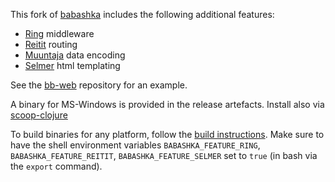 This fork of [babashka](https://github.com/borkdude/babashka) includes the following additional features:

- [Ring](https://github.com/ring-clojure/ring) middleware
- [Reitit](https://github.com/metosin/reitit) routing
- [Muuntaja](https://github.com/metosin/muuntaja) data encoding
- [Selmer](https://github.com/yogthos/Selmer) html templating

See the [bb-web](https://github.com/kloimhardt/bb-web#lumius-guestbook-rich-back-end) repository for an example.

A binary for MS-Windows is provided in the release artefacts. Install also via [scoop-clojure](https://github.com/littleli/scoop-clojure)

To build binaries for any platform, follow the [build instructions](https://github.com/borkdude/babashka/blob/master/doc/build.md). Make sure to have the shell environment variables `BABASHKA_FEATURE_RING`, `BABASHKA_FEATURE_REITIT`, `BABASHKA_FEATURE_SELMER` set to `true` (in bash via the `export` command).


